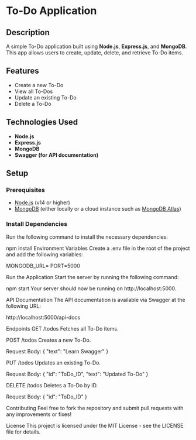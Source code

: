 # To-Do Application

## Description
A simple To-Do application built using **Node.js**, **Express.js**, and **MongoDB**. This app allows users to create, update, delete, and retrieve To-Do items.

## Features
- Create a new To-Do
- View all To-Dos
- Update an existing To-Do
- Delete a To-Do

## Technologies Used
- **Node.js**
- **Express.js**
- **MongoDB**
- **Swagger (for API documentation)**

## Setup

### Prerequisites
- [Node.js](https://nodejs.org/) (v14 or higher)
- [MongoDB](https://www.mongodb.com/) (either locally or a cloud instance such as [MongoDB Atlas](https://www.mongodb.com/cloud/atlas))

### Install Dependencies
Run the following command to install the necessary dependencies:

npm install
Environment Variables
Create a .env file in the root of the project and add the following variables:

MONGODB_URL=<Your MongoDB Connection String>
PORT=5000


Run the Application
Start the server by running the following command:

npm start
Your server should now be running on http://localhost:5000.

API Documentation
The API documentation is available via Swagger at the following URL:

http://localhost:5000/api-docs

Endpoints
GET /todos
Fetches all To-Do items.

POST /todos
Creates a new To-Do.

Request Body:
{
  "text": "Learn Swagger"
}

PUT /todos
Updates an existing To-Do.

Request Body:
{
  "id": "ToDo_ID",
  "text": "Updated To-Do"
}


DELETE /todos
Deletes a To-Do by ID.

Request Body:
{
  "id": "ToDo_ID"
}

Contributing
Feel free to fork the repository and submit pull requests with any improvements or fixes!

License
This project is licensed under the MIT License - see the LICENSE file for details.
